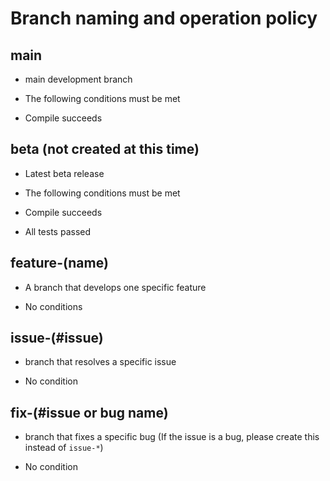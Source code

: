 # Branch naming and operation policy

## main

* main development branch
* The following conditions must be met

* Compile succeeds

## beta (not created at this time)

* Latest beta release
* The following conditions must be met

* Compile succeeds
* All tests passed

## feature-(name)

* A branch that develops one specific feature

* No conditions

## issue-(#issue)

* branch that resolves a specific issue

* No condition

## fix-(#issue or bug name)

* branch that fixes a specific bug (If the issue is a bug, please create this instead of `issue-*`)

* No condition
